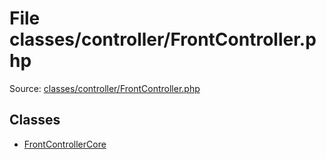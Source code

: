 File classes/controller/FrontController.php
=========

Source: [classes/controller/FrontController.php](https://github.com/PrestaShop/PrestaShop/blob/1.5.2.0/classes/controller/FrontController.php)


Classes
-------

* [FrontControllerCore](class.FrontControllerCore.md)

